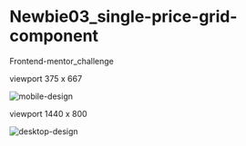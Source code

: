 # Newbie03_single-price-grid-component
Frontend-mentor_challenge

viewport 375 x 667


![mobile-design](https://user-images.githubusercontent.com/63480084/111484414-7f505980-8714-11eb-8037-c319f040aabd.jpg)

viewport 1440 x 800

![desktop-design](https://user-images.githubusercontent.com/63480084/111485268-3e0c7980-8715-11eb-88b8-ae62c7044e94.jpg)
